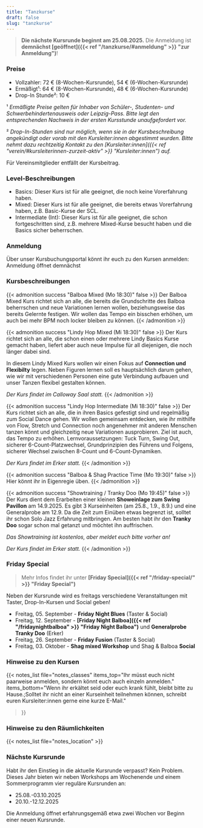 ```yaml
---
title: "Tanzkurse"
draft: false
slug: "tanzkurse"
---
```


[//]: # (![Kursplan Herbst 2024]&#40;../schedule_herbst_2024_ohne_websiteinfo_v4.png&#41;)

> **Die nächste Kursrunde beginnt am 25.08.2025.** Die Anmeldung ist **demnächst [geöffnet]({{< ref "/tanzkurse/#anmeldung" >}} "zur Anmeldung")**!

### Preise
- Vollzahler: 72 € (8-Wochen-Kursrunde), 54 € (6-Wochen-Kursrunde)
- Ermäßigt¹: 64 € (8-Wochen-Kursrunde), 48 € (6-Wochen-Kursrunde)
- Drop-In Stunde²: 10 €

¹ *Ermäßigte Preise gelten für Inhaber von Schüler-, Studenten- und Schwerbehindertenausweis oder Leipzig-Pass. Bitte legt den entsprechenden Nachweis in der ersten Kursstunde unaufgefordert vor.*

² *Drop-In-Stunden sind nur möglich, wenn sie in der Kursbeschreibung angekündigt oder vorab mit den Kursleiter:innen abgestimmt wurden.
Bitte nehmt dazu rechtzeitig Kontakt zu den [Kursleiter:innen]({{< ref "verein/#kursleiterinnen-zurzeit-aktiv" >}} "Kursleiter:innen") auf.*

Für Vereinsmitglieder entfällt der Kursbeitrag. 

### Level-Beschreibungen
- Basics: Dieser Kurs ist für alle geeignet, die noch keine Vorerfahrung haben. 
- Mixed: Dieser Kurs ist für alle geeignet, die bereits etwas Vorerfahrung haben, z.B. Basic-Kurse der SCL.
- Intermediate (Int): Dieser Kurs ist für alle geeignet, die schon fortgeschritten sind, z.B. mehrere Mixed-Kurse besucht haben und die Basics sicher beherrschen.

### Anmeldung
Über unser Kursbuchungsportal könnt ihr euch zu den Kursen anmelden: Anmeldung öffnet demnächst

[//]: # (**[Zur Anmeldung]&#40;https://scl.swinggeeks.de/SCL2025-4/&#41;**)

### Kursbeschreibungen

[//]: # ({{< admonition success "Balboa Basics &#40;Di 19:45&#41;" false >}})
[//]: # (Balboa ist ein Swingtanz, der in enger Körperhaltung auf meist schnelle Musik getanzt wird und durch eine Mischung aus subtilen Gewichtswechseln, kreativem Footwork und öffnenden Figuguren beschrieben werden kann.)
[//]: # (Für den Balboa Basics-Kurs sind keine Vorerfahrungen erforderlich. Wir wollen die Grundlagen des Tanzes mit euch teilen, von Schritten und Figuren über Körperhaltung und Connection bis hin zu Skills fürs Tanzen auf dem Social Dancefloor.)
[//]: # (Alle Personen können führen / folgen sowie die Rolle wechseln &#40;switchen&#41; oder auch nur eine Rolle tanzen.)
[//]: # ({{< /admonition >}})

{{< admonition success "Balboa Mixed (Mo 18:30)" false >}}
Der Balboa Mixed Kurs richtet sich an alle, die bereits die Grundschritte des Balboa beherrschen und neue Variationen lernen wollen, beziehungsweise das bereits Gelernte festigen. Wir wollen das Tempo ein bisschen erhöhen, um auch bei mehr BPM noch locker bleiben zu können.
{{< /admonition >}}

[//]: # ({{< admonition success "Balboa Intermediate &#40;Di 18:30&#41;" false >}})
[//]: # (Aufbauend auf Balboa-Basics Figuren arbeiten wir in diesem Kurs erneut an spannenden Technikkombinationen sowie an Feinheiten im gemeinsamen Tanz. Wenn du Lust hast dich in Details zu verlieben und daran zu arbeiten, dass auch komplexe Abläufe sich im Paar weich und connected anfühlen, bist du bei uns richtig.)
[//]: # ({{< /admonition >}})

[//]: # ({{< admonition success "Lindy Hop Basics &#40;Di 18:30&#41;" false >}})
[//]: # (Lindy Hop ist der bekannteste Swingtanz und hat seinen Ursprung in Afro-Amerikanischen Communities in den 20er-40er Jahren. Es wird zumeist in der offenen Position getanzt und ist vom Gefühl her sehr freudvoll und beschwingt. Wie Jazz- und Swingmusik lebt auch der Tanz von Improvisation, Austausch und Miteinander. Wir lernen einfache Elemente aus dem Swing und Solo Jazz, um vielseitig und musikalisch tanzen zu können und legen viel Wert auf Gleichberechtigung, Consent &#40;Zustimmung&#41; und angenehme Connections. "Switch" bedeutet, dass beide Tanzrollen &#40;folgen und führen&#41; ausprobiert werden können. Wer nur führen oder nur folgen möchte, darf dies gern tun. Wir nutzen genderneutrale Sprache und möchten eine queerfreundliche und offene Atmosphäre schaffen. Im Kurs vermitteln wir zudem geschichtlichen und kulturellen Kontext und zeigen Videos von Künstler*innen aus diesem Kontext, um gemeinsam ein Gefühl für die Herkunft, Traditionen und Bedeutung des Tanzes zu entwickeln.)
[//]: # ({{< /admonition >}})

{{< admonition success "Lindy Hop Mixed (Mi 18:30)" false >}}
Der Kurs richtet sich an alle, die schon einen oder mehrere Lindy Basics Kurse gemacht haben, liefert aber auch neue Impulse für all diejenigen, die noch länger dabei sind.

In diesem Lindy Mixed Kurs wollen wir einen Fokus auf **Connection und Flexibilty** legen. Neben Figuren lernen soll es hauptsächlich darum gehen, wie wir mit verschiedenen Personen eine gute Verbindung aufbauen und unser Tanzen flexibel gestalten können.

*Der Kurs findet im Calloway Saal statt.*
{{< /admonition >}}

{{< admonition success "Lindy Hop Intermediate (Mi 18:30)" false >}}
Der Kurs richtet sich an alle, die in ihren Basics gefestigt sind und regelmäßig zum Social Dance gehen. Wir wollen gemeinsam entdecken, wie ihr mithilfe von Flow, Stretch und Connection noch angenehmer mit anderen Menschen tanzen könnt und gleichzeitig neue Variationen ausprobieren. Ziel ist auch, das Tempo zu erhöhen. Lernvoraussetzungen: Tuck Turn, Swing Out, sicherer 6-Count-Platzwechsel, Grundprinzipien des Führens und Folgens, sicherer Wechsel zwischen 8-Count und 6-Count-Dynamiken.

*Der Kurs findet im Erker statt.*
{{< /admonition >}}

{{< admonition success "Balboa & Shag Practice Time (Mo 19:30)" false >}}
Hier könnt ihr in Eigenregie üben.
{{< /admonition >}}

{{< admonition success "Showtraining / Tranky Doo (Mo 19:45)" false >}}
Der Kurs dient dem Erarbeiten einer kleinen **Showeinlage zum Swing Pavillon** am 14.9.2025. Es gibt 3 Kurseinheiten (am 25.8., 1.9., 8.9.) und eine Generalprobe am 12.9. Da die Zeit zum Einüben etwas begrenzt ist, solltet ihr schon Solo Jazz Erfahrung mitbringen. Am besten habt ihr den **Tranky Doo** sogar schon mal getanzt und möchtet ihn auffrischen.

*Das Showtraining ist kostenlos, aber meldet euch bitte vorher an!*

*Der Kurs findet im Erker statt.*
{{< /admonition >}}


[//]: # ({{< admonition success "Jazz + Lindy Hop Mixed &#40;Mi 18:00&#41;" false >}})
[//]: # (In diesem Kurs wird sowohl solo als auch im Paar getanzt. Beide Formen sind Bestandteile des Lindy Hop. Wie Jazz- und Swingmusik lebt auch der Tanz von Improvisation, Austausch und Miteinander. Wir lernen Elemente aus dem Swing und Solo Jazz, um vielseitig und musikalisch miteinander tanzen zu können.)
[//]: # (Der Kurs richtet sich an alle, die schon einen oder mehrere Lindy Basics Kurse gemacht haben, liefert aber auch neue Impulse für all diejenigen, die noch länger dabei sind.)
[//]: # (Solo Jazz &#40;auch: Authentic Jazz oder Vernacular Jazz&#41; hat seinen Ursprung in Schwarzen Kulturkreisen &#40;insbesondere Afro-Amerikanischen Communities&#41; und wird häufig in Verbindung mit Paartänzen wie Lindy Hop aber auch für sich stehend getanzt. In diesem Kurs werden wir die Musik nutzen, um uns durch Rhythmen und Bewegungen zu führen, um Swing und Jazz Musik aber auch die eigenen Ideen, Emotionen und Eigenheiten auszudrücken.)
[//]: # (Einen Großteil der Zeit werden wir aber natürlich auch Lindy Hop als Paartanz widmen. Dazu gehören Figuren, aber vor allem auch wichtige grundlegende Techniken, die uns noch lange begleiten werden.)
[//]: # (Alle Personen können führen und folgen und die Rolle wechseln &#40;switchen&#41; oder nur eine Rolle tanzen. Wir nutzen genderneutrale Sprache und möchten eine queerfreundliche, offene Atmosphäre schaffen, mit Fokus auf Consent und Gleichberechtigung in der Tanzpartnerschaft.)
[//]: # ({{< /admonition >}})

[//]: # ({{< admonition success "Shag Basics &#40;Di 18:30&#41;" false >}})
[//]: # (Wenn hohe BPM auch euer Herz höher schlagen lassen seid ihr beim Collegiate Shag genau richtig! Wir wollen die Grundlagen dieses fröhlichen und energiegeladenen Swingtanzes unterrichten und dabei vor allem jede Menge Spaß mit euch haben! Es sind keinerlei Vorkenntnisse notwendig. Alle können führen oder folgen und auch die Rollen switchen.)
[//]: # ({{< /admonition >}})

[//]: # ({{< admonition success "Shag Mixed &#40;Di 19:45&#41;" false >}})
[//]: # (Wenn hohe BPM auch euer Herz höher schlagen lassen seid ihr beim Collegiate Shag genau richtig! Wir wollen weiter spaßige Figuren und Footworks dieses fröhlichen und energiegeladenen Swingtanzes unterrichten und dabei vor allem jede Menge Spaß mit euch haben! Du solltest den Collegiate Shag Grundschritt sicher beherschen und kannst das bereits Gelernte in diesem Kurs weiter festigen. Alle können führen oder folgen und auch die Rollen switchen.)
[//]: # ({{< /admonition >}})

[//]: # ({{< admonition success "Solo Jazz &#40;Do 19:45&#41;" false >}})
[//]: # (Wir lernen einige Klassiker der Solo Jazz Moves kennen und widmen uns besonders den Übergängen. Aus einfachen, reinen Schrittabfolgen entwickeln wir so verbundene, fließende Bewegungen, die Du zu deinem eigenen Tanz machst.)
[//]: # ({{< /admonition >}})

[//]: # ({{< admonition success "Freies Training &#40;Di 18:30 & Do 18:00&#41;" false >}})
[//]: # (Hier könnt ihr mit unserer BT-Box in Eigenregie üben, wenn der parallel laufende Kurs stattfindet.)
[//]: # ({{< /admonition >}})

### Friday Special
> Mehr Infos findet ihr unter **[Friday Special]({{< ref "/friday-special/" >}} "Friday Special")**

Neben der Kursrunde wird es freitags verschiedene Veranstaltungen mit Taster, Drop-In-Kursen und Social geben!

- Freitag, 05. September - **Friday Night Blues** (Taster & Social)
- Freitag, 12. September - **[Friday Night Balboa]({{< ref "/fridaynightbalboa" >}} "Friday Night Balboa")** und **Generalprobe Tranky Doo** (Erker)
- Freitag, 26. September - **Friday Fusion** (Taster & Social)
- Freitag, 03. Oktober - **Shag mixed Workshop** und Shag & Balboa **Social**

### Hinweise zu den Kursen
{{< notes_list file="notes_classes"
items_top="Ihr müsst euch nicht paarweise anmelden, sondern könnt euch auch einzeln anmelden."
items_bottom="Wenn ihr erkältet seid oder euch krank fühlt, bleibt bitte zu Hause.;Solltet ihr nicht an einer Kurseinheit teilnehmen können, schreibt euren Kursleiter:innen gerne eine kurze E-Mail."
>}}

### Hinweise zu den Räumlichkeiten
{{< notes_list file="notes_location" >}}

### Nächste Kursrunde
Habt ihr den Einstieg in die aktuelle Kursrunde verpasst? Kein Problem. Dieses Jahr bieten wir neben Workshops am Wochenende und einem Sommerprogramm vier reguläre Kursrunden an:
- 25.08.-03.10.2025
- 20.10.-12.12.2025

Die Anmeldung öffnet erfahrungsgemäß etwa zwei Wochen vor Beginn einer neuen Kursrunde. 

[//]: # (Wir kündigen die Öffnung der Anmeldung im Vorfeld auch unter [Aktuelles]&#40;{{< ref "/aktuelles" >}} "Aktuelles"&#41;, in unserer [Facebook-Gruppe]&#40;https://www.facebook.com/groups/swingconnection.leipzig&#41; und auf [Instagram]&#40;https://www.instagram.com/swingconnectionleipzig/&#41; an.)
